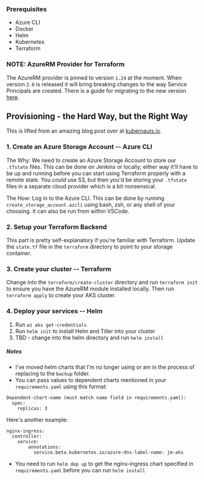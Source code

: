 ### Prerequisites
* Azure CLI
* Docker
* Helm
* Kubernetes
* Terraform

### NOTE: AzureRM Provider for Terraform
The AzureRM provider is pinned to version `1.24` at the moment. When version `2.0` is released it will bring breaking changes to the way Service Principals are created. There is a guide for migrating to the new version [here](https://www.terraform.io/docs/providers/azurerm/guides/migrating-to-azuread.html).

## Provisioning - the Hard Way, but the Right Way
This is lifted from an amazing blog post over at [kubernauts.io](https://blog.kubernauts.io/aks-deployment-automation-with-terraform-and-multi-aks-cluster-management-with-rancher-6da9865ad52b).
### 1. Create an Azure Storage Account -- Azure CLI
The Why: We need to create an Azure Storage Account to store our `.tfstate` files. This can be done on Jenkins or locally; either way it'll have to be up and running before you can start using Terraform properly with a remote state. You *could* use S3, but then you'd be storing your `.tfstate` files in a separate cloud provider which is a bit nonsensical.

The How: Log in to the Azure CLI. This can be done by running `create_storage_account.azcli` using bash, zsh, or any shell of your choosing. It can also be run from within VSCode.
### 2. Setup your Terraform Backend
This part is pretty self-explanatory if you're familiar with Terraform. Update the `state.tf` file in the `terraform` directory to point to your storage container.
### 3. Create your cluster -- Terraform
Change into the `terraform/create-cluster` directory and run `terraform init` to ensure you have the AzureRM module installed locally. Then run `terraform apply` to create your AKS cluster.
### 4. Deploy your services -- Helm
1. Run `az aks get-credentials`
2. Run `helm init` to install Helm and Tiller into your cluster
3. TBD - change into the helm directory and run `helm install`


##### Notes
* I've moved helm charts that I'm no longer using or am in the process of replacing to the `backup` folder.
* You can pass values to dependent charts mentioned in your `requirements.yaml` using this format:
```
Dependent-chart-name (must match name field in requirements.yaml):
  spec:
    replicas: 3
```
Here's another example:
```
nginx-ingress:
  controller:
    service:
        annotations:
          service.beta.kubernetes.io/azure-dns-label-name: jm-aks
```
* You need to run `helm dep up` to get the nginx-ingress chart specified in `requirements.yaml` before you can run `helm install`
